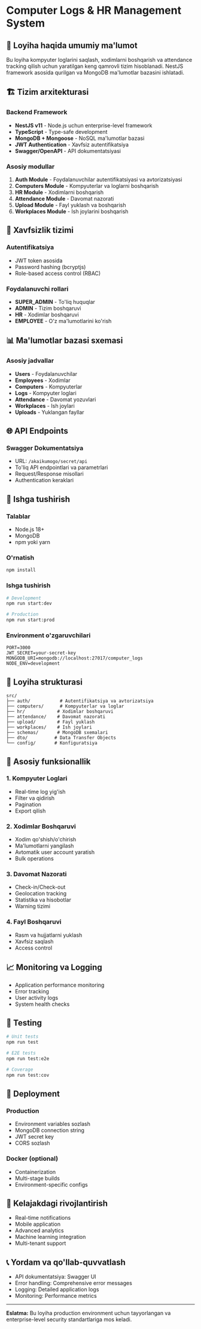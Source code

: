 # Computer Logs & HR Management System

## 🚀 Loyiha haqida umumiy ma'lumot

Bu loyiha kompyuter loglarini saqlash, xodimlarni boshqarish va attendance tracking qilish uchun yaratilgan keng qamrovli tizim hisoblanadi. NestJS framework asosida qurilgan va MongoDB ma'lumotlar bazasini ishlatadi.

## 🏗️ Tizim arxitekturasi

### Backend Framework
- **NestJS v11** - Node.js uchun enterprise-level framework
- **TypeScript** - Type-safe development
- **MongoDB + Mongoose** - NoSQL ma'lumotlar bazasi
- **JWT Authentication** - Xavfsiz autentifikatsiya
- **Swagger/OpenAPI** - API dokumentatsiyasi

### Asosiy modullar
1. **Auth Module** - Foydalanuvchilar autentifikatsiyasi va avtorizatsiyasi
2. **Computers Module** - Kompyuterlar va loglarni boshqarish
3. **HR Module** - Xodimlarni boshqarish
4. **Attendance Module** - Davomat nazorati
5. **Upload Module** - Fayl yuklash va boshqarish
6. **Workplaces Module** - Ish joylarini boshqarish

## 🔐 Xavfsizlik tizimi

### Autentifikatsiya
- JWT token asosida
- Password hashing (bcryptjs)
- Role-based access control (RBAC)

### Foydalanuvchi rollari
- **SUPER_ADMIN** - To'liq huquqlar
- **ADMIN** - Tizim boshqaruvi
- **HR** - Xodimlar boshqaruvi
- **EMPLOYEE** - O'z ma'lumotlarini ko'rish

## 📊 Ma'lumotlar bazasi sxemasi

### Asosiy jadvallar
- **Users** - Foydalanuvchilar
- **Employees** - Xodimlar
- **Computers** - Kompyuterlar
- **Logs** - Kompyuter loglari
- **Attendance** - Davomat yozuvlari
- **Workplaces** - Ish joylari
- **Uploads** - Yuklangan fayllar

## 🌐 API Endpoints

### Swagger Dokumentatsiya
- URL: `/akaikumogo/secret/api`
- To'liq API endpointlari va parametrlari
- Request/Response misollari
- Authentication keraklari

## 🚀 Ishga tushirish

### Talablar
- Node.js 18+
- MongoDB
- npm yoki yarn

### O'rnatish
```bash
npm install
```

### Ishga tushirish
```bash
# Development
npm run start:dev

# Production
npm run start:prod
```

### Environment o'zgaruvchilari
```env
PORT=3000
JWT_SECRET=your-secret-key
MONGODB_URI=mongodb://localhost:27017/computer_logs
NODE_ENV=development
```

## 📁 Loyiha strukturasi

```
src/
├── auth/           # Autentifikatsiya va avtorizatsiya
├── computers/      # Kompyuterlar va loglar
├── hr/            # Xodimlar boshqaruvi
├── attendance/    # Davomat nazorati
├── upload/        # Fayl yuklash
├── workplaces/    # Ish joylari
├── schemas/       # MongoDB sxemalari
├── dto/          # Data Transfer Objects
└── config/       # Konfiguratsiya
```

## 🔧 Asosiy funksionallik

### 1. Kompyuter Loglari
- Real-time log yig'ish
- Filter va qidirish
- Pagination
- Export qilish

### 2. Xodimlar Boshqaruvi
- Xodim qo'shish/o'chirish
- Ma'lumotlarni yangilash
- Avtomatik user account yaratish
- Bulk operations

### 3. Davomat Nazorati
- Check-in/Check-out
- Geolocation tracking
- Statistika va hisobotlar
- Warning tizimi

### 4. Fayl Boshqaruvi
- Rasm va hujjatlarni yuklash
- Xavfsiz saqlash
- Access control

## 📈 Monitoring va Logging

- Application performance monitoring
- Error tracking
- User activity logs
- System health checks

## 🧪 Testing

```bash
# Unit tests
npm run test

# E2E tests
npm run test:e2e

# Coverage
npm run test:cov
```

## 🚀 Deployment

### Production
- Environment variables sozlash
- MongoDB connection string
- JWT secret key
- CORS sozlash

### Docker (optional)
- Containerization
- Multi-stage builds
- Environment-specific configs

## 🔮 Kelajakdagi rivojlantirish

- Real-time notifications
- Mobile application
- Advanced analytics
- Machine learning integration
- Multi-tenant support

## 📞 Yordam va qo'llab-quvvatlash

- API dokumentatsiya: Swagger UI
- Error handling: Comprehensive error messages
- Logging: Detailed application logs
- Monitoring: Performance metrics

---

**Eslatma:** Bu loyiha production environment uchun tayyorlangan va enterprise-level security standartlariga mos keladi.
